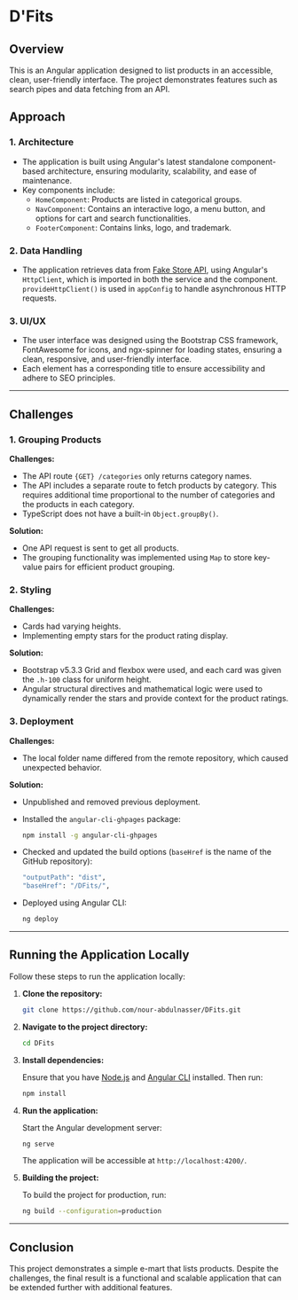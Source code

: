# D'Fits

## Overview

This is an Angular application designed to list products in an accessible, clean, user-friendly interface. The project demonstrates features such as search pipes and data fetching from an API.

## Approach

### 1. **Architecture**

- The application is built using Angular's latest standalone component-based architecture, ensuring modularity, scalability, and ease of maintenance.
- Key components include:
  - `HomeComponent`: Products are listed in categorical groups.
  - `NavComponent`: Contains an interactive logo, a menu button, and options for cart and search functionalities.
  - `FooterComponent`: Contains links, logo, and trademark.

### 2. **Data Handling**

- The application retrieves data from [Fake Store API](https://fakestoreapi.com), using Angular's `HttpClient`, which is imported in both the service and the component. `provideHttpClient()` is used in `appConfig` to handle asynchronous HTTP requests.

### 3. **UI/UX**

- The user interface was designed using the Bootstrap CSS framework, FontAwesome for icons, and ngx-spinner for loading states, ensuring a clean, responsive, and user-friendly interface.
- Each element has a corresponding title to ensure accessibility and adhere to SEO principles.

---

## Challenges

### 1. **Grouping Products**

**Challenges:**
- The API route `{GET} /categories` only returns category names.
- The API includes a separate route to fetch products by category. This requires additional time proportional to the number of categories and the products in each category.
- TypeScript does not have a built-in `Object.groupBy()`.

**Solution:**
- One API request is sent to get all products.
- The grouping functionality was implemented using `Map` to store key-value pairs for efficient product grouping.

### 2. **Styling**

**Challenges:**
- Cards had varying heights.
- Implementing empty stars for the product rating display.

**Solution:**
- Bootstrap v5.3.3 Grid and flexbox were used, and each card was given the `.h-100` class for uniform height.
- Angular structural directives and mathematical logic were used to dynamically render the stars and provide context for the product ratings.

### 3. **Deployment**

**Challenges:**
- The local folder name differed from the remote repository, which caused unexpected behavior.

**Solution:**
- Unpublished and removed previous deployment.
- Installed the `angular-cli-ghpages` package:

  ```bash
  npm install -g angular-cli-ghpages
  ```

- Checked and updated the build options (`baseHref` is the name of the GitHub repository):

  ```bash
  "outputPath": "dist",
  "baseHref": "/DFits/",
  ```

- Deployed using Angular CLI:

  ```bash
  ng deploy
  ```

---

## Running the Application Locally

Follow these steps to run the application locally:

1. **Clone the repository:**

   ```bash
   git clone https://github.com/nour-abdulnasser/DFits.git
   ```

2. **Navigate to the project directory:**

   ```bash
   cd DFits
   ```

3. **Install dependencies:**

   Ensure that you have [Node.js](https://nodejs.org/) and [Angular CLI](https://angular.io/cli) installed. Then run:

   ```bash
   npm install
   ```

4. **Run the application:**

   Start the Angular development server:

   ```bash
   ng serve
   ```

   The application will be accessible at `http://localhost:4200/`.

5. **Building the project:**

   To build the project for production, run:

   ```bash
   ng build --configuration=production
   ```

---

## Conclusion

This project demonstrates a simple e-mart that lists products. Despite the challenges, the final result is a functional and scalable application that can be extended further with additional features.
